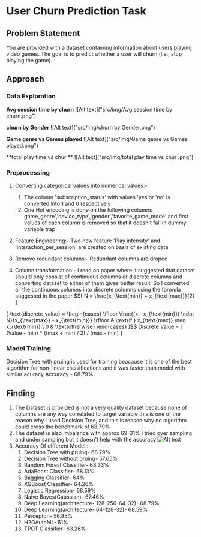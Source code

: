 # User Churn Prediction Task
## Problem Statement
You are provided with a dataset containing information about users playing video games. The goal is to predict whether a user will churn (i.e., stop playing the game).

## Approach
### Data Exploration
**Avg session time by churn**
![Alt text]("src/img/Avg session time by churn.png")

**churn by Gender**
![Alt text]("src/img/churn by Gender.png")

**Game genre vs Games played**
![Alt text]("src/img/Game genre vs Games played.png")

**total play time vs chur **
![Alt text]("src/img/total play time vs chur .png")


### Preprocessing
1. Converting categorical values into numerical values:-
    1. The column 'subscription_status' with values 'yes'or 'no' is converted into 1 and 0 respectively   
    2. One Hot encoding is done on the following columns game_genre','device_type','gender','favorite_game_mode' and first values of each column is removed so that it doesn't fall in dummy variable trap 
2. Feature Engineering:- Two new feature 'Play intensity' and 'interaction_per_session' are created on basis of existing data

3. Remove redundant columns:- Redundant columns are droped 

4. Column transformation:- I read on paper where it suggested that dataset should only consist of continuous columns or discrete columns and converting dataset to either of them gives better result. So I converted all the continuous columns into discrete columns using the formula suggested in the paper 
                    $$\[
N = \frac{x_{\text{min}} + x_{\text{max}}}{2}
\]

\[
\text{discrete\_value} = 
\begin{cases} 
\lfloor \frac{(x - x_{\text{min}}) \cdot N}{x_{\text{max}} - x_{\text{min}}} \rfloor & \text{if } x_{\text{max}} \neq x_{\text{min}} \\ 
0 & \text{otherwise} 
\end{cases}
\]$$
Discrete Value = ⌊ (Value - min) * ((max + min) / 2) / (max - min) ⌋

### Model Training 
Decision Tree with pruing is used for training beacause it is one of the best algorithm for non-linear classifications and it was faster than model with similar acuracy 
Accuracy - 68.79%

## Finding
1. The Dataset is provided is not a very quality dataset because none of columns are any way correlated to target variable this is one of the reason why i used Decision Tree, and this is reason why no algorithm could cross the benchmark of 68.79% 
2. The dataset is also imbalance with approx 69-31% i tried over sampling and under sampling but it doesn't help with the accuracy
![Alt text]("src/img/correlation.png")
3. Accuracy Of different Model :-
    1. Decision Tree with pruing- 68.79%
    2. Decision Tree without pruing- 57.65%
    3. Random Forest Classifier- 68.33%
    4. AdaBoost Classifier- 68.13%
    5. Bagging Classifier- 64%
    6. XGBoost Classifier- 64.26%
    7. Logistic Regression- 68.59%
    8. Naive Bayes(Gaussian)- 67.46%
    9. Deep Learning(architecture- 128-256-64-32)- 68.79%
    10. Deep Learning(architecture- 64-128-32)- 68.59%
    11. Percepton- 56.85%
    12. H2OAutoML- 51%
    13. TPOT Classifier- 63.26%

